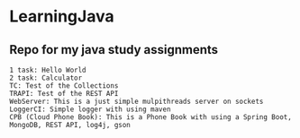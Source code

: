 # LearningJava
## Repo for my java study assignments

	1 task: Hello World
	2 task: Calculator
	TC: Test of the Collections
	TRAPI: Test of the REST API
	WebServer: This is a just simple mulpithreads server on sockets
	LoggerCI: Simple logger with using maven
	CPB (Cloud Phone Book): This is a Phone Book with using a Spring Boot, MongoDB, REST API, log4j, gson
